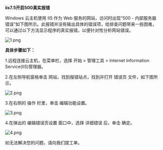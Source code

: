 **iis7.5开启500真实报错**

Windows 云主机使用 IIS 作为 Web 服务的网站，访问时出现“500 - 内部服务器错误”如下图所示。此报错并没有输出具体的错误项，给排查问题带来一些困难，可以通过以下方法显示程序的真实报错，以便针对性分析网站错误。

![1.png](https://img1.jcloudcs.com/cms/6ea5a099-7a62-4076-af9c-432d5151402a20171205213124.png)

**具体步骤如下：**

1.远程连接云主机，在菜单栏，选择 开始 > 管理工具 > Internet Information Service(IIS)管理器。

2.在左侧导航窗格单击 网站，找到报错站点，找到并打开 错误页 文件，如下图所示。

![2.png](https://img1.jcloudcs.com/cms/976049b9-22a4-4378-9d1e-abb69db279ec20171205213256.png)

3.在右侧的 操作 栏里，单击 编辑功能设置。

![3.png](https://img1.jcloudcs.com/cms/db60a122-4e75-486e-a3ba-664aa95978c020171205213401.png)

4.在弹出的 编辑错误页设置 窗口中，选择 详细错误 后，单击 确定。

![4.png](https://img1.jcloudcs.com/cms/77e76b98-2bbd-48c4-a0d5-10b68fb68b0820171205213442.png)

如无法解决您的问题，请向我们提工单。